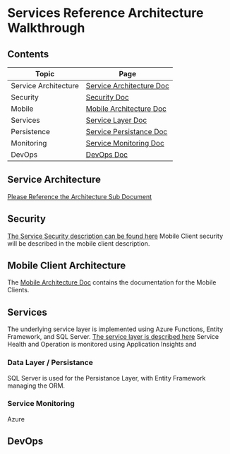 # Services Reference Architecture Walkthrough

## Contents

Topic           | Page
--------------- | ----
Service Architecture  | [Service Architecture Doc](./Infrastructure.md)
Security        | [Security Doc](./ServiceSecurity.md)
Mobile          | [Mobile Architecture Doc](./MOBILE.md)
Services        | [Service Layer Doc](./Services.md)
Persistence        | [Service Persistance Doc](./ServiceDataLayer.md)
Monitoring        | [Service Monitoring Doc](./ServiceMonitoring.md)
DevOps           | [DevOps Doc](./DevOps.md)
## Service Architecture
[Please Reference the Architecture Sub Document](./Infrastructure.md)

## Security
[The Service Security description can be found here](./ServiceSecurity.md)  Mobile Client security will be described in the mobile client description.

## Mobile Client Architecture

The [Mobile Architecture Doc](./MOBILE.md) contains the documentation for the Mobile Clients.

## Services
The underlying service layer is implemented using Azure Functions, Entity Framework, and SQL Server. [The service layer is described here](./Services.md)
Service Health and Operation is monitored using Application Insights and 

### Data Layer / Persistance ###
SQL Server is used for the Persistance Layer, with Entity Framework managing the ORM.
### Service Monitoring ###
Azure 

## DevOps

